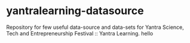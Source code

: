 # yantralearning-datasource
Repository for few useful data-source and data-sets for Yantra Science, Tech and Entrepreneurship Festival :: Yantra Learning.
hello

